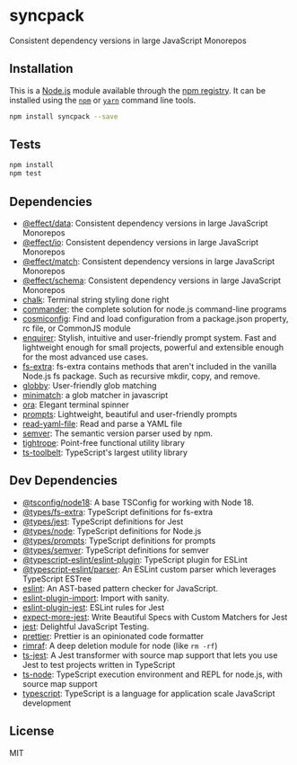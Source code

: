 # syncpack

Consistent dependency versions in large JavaScript Monorepos

## Installation

This is a [Node.js](https://nodejs.org/) module available through the 
[npm registry](https://www.npmjs.com/). It can be installed using the 
[`npm`](https://docs.npmjs.com/getting-started/installing-npm-packages-locally)
or 
[`yarn`](https://yarnpkg.com/en/)
command line tools.

```sh
npm install syncpack --save
```

## Tests

```sh
npm install
npm test
```

## Dependencies

- [@effect/data](https://ghub.io/@effect/data): Consistent dependency versions in large JavaScript Monorepos
- [@effect/io](https://ghub.io/@effect/io): Consistent dependency versions in large JavaScript Monorepos
- [@effect/match](https://ghub.io/@effect/match): Consistent dependency versions in large JavaScript Monorepos
- [@effect/schema](https://ghub.io/@effect/schema): Consistent dependency versions in large JavaScript Monorepos
- [chalk](https://ghub.io/chalk): Terminal string styling done right
- [commander](https://ghub.io/commander): the complete solution for node.js command-line programs
- [cosmiconfig](https://ghub.io/cosmiconfig): Find and load configuration from a package.json property, rc file, or CommonJS module
- [enquirer](https://ghub.io/enquirer): Stylish, intuitive and user-friendly prompt system. Fast and lightweight enough for small projects, powerful and extensible enough for the most advanced use cases.
- [fs-extra](https://ghub.io/fs-extra): fs-extra contains methods that aren&#39;t included in the vanilla Node.js fs package. Such as recursive mkdir, copy, and remove.
- [globby](https://ghub.io/globby): User-friendly glob matching
- [minimatch](https://ghub.io/minimatch): a glob matcher in javascript
- [ora](https://ghub.io/ora): Elegant terminal spinner
- [prompts](https://ghub.io/prompts): Lightweight, beautiful and user-friendly prompts
- [read-yaml-file](https://ghub.io/read-yaml-file): Read and parse a YAML file
- [semver](https://ghub.io/semver): The semantic version parser used by npm.
- [tightrope](https://ghub.io/tightrope): Point-free functional utility library
- [ts-toolbelt](https://ghub.io/ts-toolbelt): TypeScript&#39;s largest utility library

## Dev Dependencies

- [@tsconfig/node18](https://ghub.io/@tsconfig/node18): A base TSConfig for working with Node 18.
- [@types/fs-extra](https://ghub.io/@types/fs-extra): TypeScript definitions for fs-extra
- [@types/jest](https://ghub.io/@types/jest): TypeScript definitions for Jest
- [@types/node](https://ghub.io/@types/node): TypeScript definitions for Node.js
- [@types/prompts](https://ghub.io/@types/prompts): TypeScript definitions for prompts
- [@types/semver](https://ghub.io/@types/semver): TypeScript definitions for semver
- [@typescript-eslint/eslint-plugin](https://ghub.io/@typescript-eslint/eslint-plugin): TypeScript plugin for ESLint
- [@typescript-eslint/parser](https://ghub.io/@typescript-eslint/parser): An ESLint custom parser which leverages TypeScript ESTree
- [eslint](https://ghub.io/eslint): An AST-based pattern checker for JavaScript.
- [eslint-plugin-import](https://ghub.io/eslint-plugin-import): Import with sanity.
- [eslint-plugin-jest](https://ghub.io/eslint-plugin-jest): ESLint rules for Jest
- [expect-more-jest](https://ghub.io/expect-more-jest): Write Beautiful Specs with Custom Matchers for Jest
- [jest](https://ghub.io/jest): Delightful JavaScript Testing.
- [prettier](https://ghub.io/prettier): Prettier is an opinionated code formatter
- [rimraf](https://ghub.io/rimraf): A deep deletion module for node (like `rm -rf`)
- [ts-jest](https://ghub.io/ts-jest): A Jest transformer with source map support that lets you use Jest to test projects written in TypeScript
- [ts-node](https://ghub.io/ts-node): TypeScript execution environment and REPL for node.js, with source map support
- [typescript](https://ghub.io/typescript): TypeScript is a language for application scale JavaScript development

## License

MIT